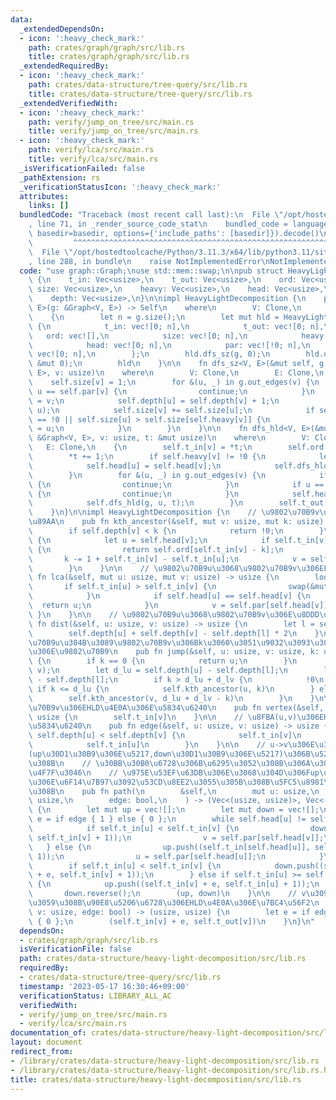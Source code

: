 ```yaml
---
data:
  _extendedDependsOn:
  - icon: ':heavy_check_mark:'
    path: crates/graph/graph/src/lib.rs
    title: crates/graph/graph/src/lib.rs
  _extendedRequiredBy:
  - icon: ':heavy_check_mark:'
    path: crates/data-structure/tree-query/src/lib.rs
    title: crates/data-structure/tree-query/src/lib.rs
  _extendedVerifiedWith:
  - icon: ':heavy_check_mark:'
    path: verify/jump_on_tree/src/main.rs
    title: verify/jump_on_tree/src/main.rs
  - icon: ':heavy_check_mark:'
    path: verify/lca/src/main.rs
    title: verify/lca/src/main.rs
  _isVerificationFailed: false
  _pathExtension: rs
  _verificationStatusIcon: ':heavy_check_mark:'
  attributes:
    links: []
  bundledCode: "Traceback (most recent call last):\n  File \"/opt/hostedtoolcache/Python/3.11.3/x64/lib/python3.11/site-packages/onlinejudge_verify/documentation/build.py\"\
    , line 71, in _render_source_code_stat\n    bundled_code = language.bundle(stat.path,\
    \ basedir=basedir, options={'include_paths': [basedir]}).decode()\n          \
    \         ^^^^^^^^^^^^^^^^^^^^^^^^^^^^^^^^^^^^^^^^^^^^^^^^^^^^^^^^^^^^^^^^^^^^^^^^^^^^^^^^^\n\
    \  File \"/opt/hostedtoolcache/Python/3.11.3/x64/lib/python3.11/site-packages/onlinejudge_verify/languages/rust.py\"\
    , line 288, in bundle\n    raise NotImplementedError\nNotImplementedError\n"
  code: "use graph::Graph;\nuse std::mem::swap;\n\npub struct HeavyLightDecomposition\
    \ {\n    t_in: Vec<usize>,\n    t_out: Vec<usize>,\n    ord: Vec<usize>,\n   \
    \ size: Vec<usize>,\n    heavy: Vec<usize>,\n    head: Vec<usize>,\n    par: Vec<usize>,\n\
    \    depth: Vec<usize>,\n}\n\nimpl HeavyLightDecomposition {\n    pub fn new<V,\
    \ E>(g: &Graph<V, E>) -> Self\n    where\n        V: Clone,\n        E: Clone,\n\
    \    {\n        let n = g.size();\n        let mut hld = HeavyLightDecomposition\
    \ {\n            t_in: vec![0; n],\n            t_out: vec![0; n],\n         \
    \   ord: vec![],\n            size: vec![0; n],\n            heavy: vec![!0; n],\n\
    \            head: vec![0; n],\n            par: vec![!0; n],\n            depth:\
    \ vec![0; n],\n        };\n        hld.dfs_sz(g, 0);\n        hld.dfs_hld(g, 0,\
    \ &mut 0);\n        hld\n    }\n\n    fn dfs_sz<V, E>(&mut self, g: &Graph<V,\
    \ E>, v: usize)\n    where\n        V: Clone,\n        E: Clone,\n    {\n    \
    \    self.size[v] = 1;\n        for &(u, _) in g.out_edges(v) {\n            if\
    \ u == self.par[v] {\n                continue;\n            }\n            self.par[u]\
    \ = v;\n            self.depth[u] = self.depth[v] + 1;\n            self.dfs_sz(g,\
    \ u);\n            self.size[v] += self.size[u];\n            if self.heavy[v]\
    \ == !0 || self.size[u] > self.size[self.heavy[v]] {\n                self.heavy[v]\
    \ = u;\n            }\n        }\n    }\n\n    fn dfs_hld<V, E>(&mut self, g:\
    \ &Graph<V, E>, v: usize, t: &mut usize)\n    where\n        V: Clone,\n     \
    \   E: Clone,\n    {\n        self.t_in[v] = *t;\n        self.ord.push(v);\n\
    \        *t += 1;\n        if self.heavy[v] != !0 {\n            let u = self.heavy[v];\n\
    \            self.head[u] = self.head[v];\n            self.dfs_hld(g, u, t);\n\
    \        }\n        for &(u, _) in g.out_edges(v) {\n            if u == self.par[v]\
    \ {\n                continue;\n            }\n            if u == self.heavy[v]\
    \ {\n                continue;\n            }\n            self.head[u] = u;\n\
    \            self.dfs_hld(g, u, t);\n        }\n        self.t_out[v] = *t;\n\
    \    }\n}\n\nimpl HeavyLightDecomposition {\n    // \u9802\u70B9v\u306Ek\u500B\
    \u89AA\n    pub fn kth_ancestor(&self, mut v: usize, mut k: usize) -> usize {\n\
    \        if self.depth[v] < k {\n            return !0;\n        }\n        loop\
    \ {\n            let u = self.head[v];\n            if self.t_in[v] - k >= self.t_in[u]\
    \ {\n                return self.ord[self.t_in[v] - k];\n            }\n     \
    \       k -= 1 + self.t_in[v] - self.t_in[u];\n            v = self.par[u];\n\
    \        }\n    }\n\n    // \u9802\u70B9u\u3068\u9802\u70B9v\u306ELCA\n    pub\
    \ fn lca(&self, mut u: usize, mut v: usize) -> usize {\n        loop {\n     \
    \       if self.t_in[u] > self.t_in[v] {\n                swap(&mut u, &mut v);\n\
    \            }\n            if self.head[u] == self.head[v] {\n              \
    \  return u;\n            }\n            v = self.par[self.head[v]];\n       \
    \ }\n    }\n\n    // \u9802\u70B9u\u3068\u9802\u70B9v\u306E\u8DDD\u96E2\n    pub\
    \ fn dist(&self, u: usize, v: usize) -> usize {\n        let l = self.lca(u, v);\n\
    \        self.depth[u] + self.depth[v] - self.depth[l] * 2\n    }\n\n    // \u9802\
    \u70B9u\u304B\u3089\u9802\u70B9v\u306Bk\u3060\u3051\u9032\u3093\u3060\u3068\u304D\
    \u306E\u9802\u70B9\n    pub fn jump(&self, u: usize, v: usize, k: usize) -> usize\
    \ {\n        if k == 0 {\n            return u;\n        }\n        let l = self.lca(u,\
    \ v);\n        let d_lu = self.depth[u] - self.depth[l];\n        let d_lv = self.depth[v]\
    \ - self.depth[l];\n        if k > d_lu + d_lv {\n            !0\n        } else\
    \ if k <= d_lu {\n            self.kth_ancestor(u, k)\n        } else {\n    \
    \        self.kth_ancestor(v, d_lu + d_lv - k)\n        }\n    }\n\n    // \u9802\
    \u70B9v\u306EHLD\u4E0A\u306E\u5834\u6240\n    pub fn vertex(&self, v: usize) ->\
    \ usize {\n        self.t_in[v]\n    }\n\n    // \u8FBA(u,v)\u306EHLD\u4E0A\u306E\
    \u5834\u6240\n    pub fn edge(&self, u: usize, v: usize) -> usize {\n        if\
    \ self.depth[u] < self.depth[v] {\n            self.t_in[v]\n        } else {\n\
    \            self.t_in[u]\n        }\n    }\n\n    // u->v\u306E\u30D1\u30B9\u3092\
    (up\u30D1\u30B9\u306E\u5217,down\u30D1\u30B9\u306E\u5217)\u306B\u5206\u89E3\u3059\
    \u308B\n    // \u30BB\u30B0\u6728\u306B\u6295\u3052\u308B\u306A\u308A\u3057\u3066\
    \u4F7F\u3046\n    // \u975E\u53EF\u63DB\u306E\u3068\u304D\u306Fup\u306E\u90E8\u5206\
    \u306E\u6F14\u7B97\u3092\u53CD\u8EE2\u3055\u305B\u308B\u5FC5\u8981\u304C\u3042\
    \u308B\n    pub fn path(\n        &self,\n        mut u: usize,\n        mut v:\
    \ usize,\n        edge: bool,\n    ) -> (Vec<(usize, usize)>, Vec<(usize, usize)>)\
    \ {\n        let mut up = vec![];\n        let mut down = vec![];\n        let\
    \ e = if edge { 1 } else { 0 };\n        while self.head[u] != self.head[v] {\n\
    \            if self.t_in[u] < self.t_in[v] {\n                down.push((self.t_in[self.head[v]],\
    \ self.t_in[v] + 1));\n                v = self.par[self.head[v]];\n         \
    \   } else {\n                up.push((self.t_in[self.head[u]], self.t_in[u] +\
    \ 1));\n                u = self.par[self.head[u]];\n            }\n        }\n\
    \        if self.t_in[u] < self.t_in[v] {\n            down.push((self.t_in[u]\
    \ + e, self.t_in[v] + 1));\n        } else if self.t_in[u] >= self.t_in[v] + e\
    \ {\n            up.push((self.t_in[v] + e, self.t_in[u] + 1));\n        }\n \
    \       down.reverse();\n        (up, down)\n    }\n\n    // v\u3092\u6839\u3068\
    \u3059\u308B\u90E8\u5206\u6728\u306EHLD\u4E0A\u306E\u7BC4\u56F2\n    pub fn subtree(&self,\
    \ v: usize, edge: bool) -> (usize, usize) {\n        let e = if edge { 1 } else\
    \ { 0 };\n        (self.t_in[v] + e, self.t_out[v])\n    }\n}\n"
  dependsOn:
  - crates/graph/graph/src/lib.rs
  isVerificationFile: false
  path: crates/data-structure/heavy-light-decomposition/src/lib.rs
  requiredBy:
  - crates/data-structure/tree-query/src/lib.rs
  timestamp: '2023-05-17 16:30:46+09:00'
  verificationStatus: LIBRARY_ALL_AC
  verifiedWith:
  - verify/jump_on_tree/src/main.rs
  - verify/lca/src/main.rs
documentation_of: crates/data-structure/heavy-light-decomposition/src/lib.rs
layout: document
redirect_from:
- /library/crates/data-structure/heavy-light-decomposition/src/lib.rs
- /library/crates/data-structure/heavy-light-decomposition/src/lib.rs.html
title: crates/data-structure/heavy-light-decomposition/src/lib.rs
---
```


